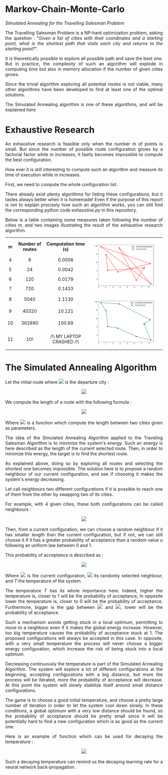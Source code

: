 # Markov-Chain-Monte-Carlo
*Simulated Annealing for the Travelling Salesman Problem*
<p align='justify'>
The Travelling Salesman Problem is a NP-hard optimization problem, asking the question : "<i>Given a list of cities with their coordinates and a starting point, what is the shortest path that visits each city and returns to the starting point?</i>".<p/>
<p align='justify'>
It is theoretically possible to explore all possible path and save the best one. But in practice, the complexity of such an algorithm will explode in computing time but also in memory allocation if the number of given cities grows.
<p/><p align='justify'>
Since the trivial algorithm exploring all potential routes is not viable, many other algorithms have been developed to find at least one of the optimal solutions.
<p/><p align='justify'>
The Simulated Annealing algorithm is one of these algorithms, and will be explained here.
</p>

# Exhaustive Research

<p align='justify'>
An exhaustive research is feasible only when the number <i>m</i> of points is small. But since the number of possible route configuration grows by a factorial factor while <i>m</i>  increases, it fastly becomes impossible to compute the best configuration.
</p>
<p align='justify'>
How ever it is still interesting to compute such an algorithm and measure its time of execution while <i>m</i>  increases. 
</p>
<p align='justify'>
First, we need to compute the whole configuration list.
<p/>
<p align='justify'>
There already exist plenty algorithms for listing these configurations, but it tastes always better when it is homemade! 
Even if the purpose of this report is not to explain precisely how such an algorithm works, you can still find the corresponding python code <i>exhaustive.py</i> in this repository.
</p>
<p align='justify'>
  Below is a table containing some measures taken following the number of cities <i>m</i>, and two images illustrating the result of the exhaustive research algorithm.
</p>
<table align = 'center'>
<tr align = 'center'>
  <th>m</th>
  <th>Number of routes</th>
  <th>Computation time (s)</th>
  <td rowspan=10><img src = 'images/start.png'></td>
<tr>
<tr align = 'center'>
  <td>4</td>
  <td>6</td>
  <td>0.0008</td>
<tr>
<tr align = 'center'>
  <td>5</td>
  <td>24</td>
  <td>0.0042</td>
<tr>
<tr align = 'center'>
  <td>6</td>
  <td>120</td>
  <td>0.0179</td>
<tr>
<tr align = 'center'>
  <td>7</td>
  <td>720</td>
  <td>0.1433</td>
<tr>
<tr align = 'center'>
  <td>8</td>
  <td>5040</td>
  <td>1.1130</td>
  <td rowspan=8><img src = 'images/end.png'></td>
<tr>
<tr align = 'center'>
  <td>9</td>
  <td>40320</td>
  <td>10.121</td>
<tr>
<tr align = 'center'>
  <td>10</td>
  <td>362880</td>
  <td>100.69</td>
<tr>
<tr align = 'center'>
  <td>11</td>
  <td>10!</td>
  <td>/!\ MY LAPTOP CRASHED /!\</td>
<tr>
</table>

# The Simulated Annealing Algorithm
<p align= 'justify'>
Let the initial route where <img src="https://latex.codecogs.com/gif.latex?\sigma_0"/> is the departure city :
<p align='center'>
  <img src="https://latex.codecogs.com/gif.latex?\sigma^{[0]}=(\sigma_0,\sigma_1,...,\sigma_m)"/>
</p>

We compute the length of a route with the following formula :
<p align='center'>
  <img src="https://latex.codecogs.com/gif.latex?H(\sigma^{[i]})=\sum_{k=0}^{m-1}\delta(\sigma^{[i]}_k,\sigma^{[i]}_{k+1})+\delta(\sigma^{[i]}_m,\sigma_0)"/>
</p>
<p align='justify'>
Where <img src="https://latex.codecogs.com/gif.latex?\delta"/> is a function which compute the length between two cities given as parameters.
</p>
<p align='justify'>
The idea of the Simulated Annealing Algorithm applied to the Traveling Salesman Algorithm is to minimize the system's energy. Such an energy is here described as the length of the current selected route. Then, in order to minimize this energy, the target is to find the shortest route.
</p>
<p align='justify'>
As explained above, doing so by exploring all routes and selecting the shortest one becomes impossible. The solution here is to propose a random neighbour of our current configuration, and see if choosing it makes the system's energy decreasing.
</p>
<p align='justify'>
Let call neighbours two different configurations if it is possible to reach one of them from the other by swapping two of its cities.
</p>
<p align='justify'>
For example, with 4 given cities, these both configurations can be called neighbours : 
</p><p align = 'center'><img src="https://latex.codecogs.com/gif.latex?\underbrace{\sigma^{[i]}=(\sigma_0,\sigma_3,\sigma_1,\sigma_2)\;\;\;\;\;\;\sigma^{[k]}=(\sigma_0,\sigma_1,\sigma_3,\sigma_2)}_{Neighbours}"/>
<p align='justify'>
Then, from a current configuration, we can choose a random neighbour if it has smaller length than the current configuration, but if not, we can still choose it if it has a greater probability of acceptance than a random value <i>u</i> following an uniform law between 0 and 1.
</p>
<p align='justify'>
This probability of acceptance is described as :
</p>
<p align='center'>
<img src="https://latex.codecogs.com/gif.latex?P(\sigma^{[i]},\sigma^{[k]},T)=e^{T^{-1}\times(H(\sigma^{[k]})-H(\sigma^{[i]}))}"/>
</p>
<p align='justify'>
Where <img src="https://latex.codecogs.com/gif.latex?\sigma^{[i]}"/> is the current configuration, <img src="https://latex.codecogs.com/gif.latex?\sigma^{[k]}"/> its randomly selected neighbour, and <i>T</i> the temperature of the system.
</p>
<p align='justify'>
The temperature <i>T</i> has its whole importance here. Indeed, higher the temperature is, closer to 1 will be the probability of acceptance, In opposite lower the temperature is, closer to 0 will be the probability of acceptance. Furthermore, bigger is the gap between <img src="https://latex.codecogs.com/gif.latex?H(\sigma^{[i]})"/> and <img src="https://latex.codecogs.com/gif.latex?H(\sigma^{[k]})"/>, lower will be the probability of acceptance.
</p>
<p align='justify'>
Such a mechanism avoids getting stuck in a local optimum, permitting to move to a neighbour even if it makes the global energy increase. However, too big temperature causes the probability of acceptance stuck at 1. The proposed configurations will always be accepted in this case. In opposite, with a very small temperature the process will never choose a bigger energy configuration, which increase the risk of being stuck into a local optimum.
</p>
<p align='justify'>
Decreasing continuously the temperature is part of the Simulated Annealing Algorithm. The system will explore a lot of different configurations at the beginning, accepting configurations with a big distance, but more the process will be iterated, more the probability of acceptance will decrease. At this point the system will slowly stabilize itself around small distance configurations.
</p>
<p align='justify'>
The game is to choose a good initial temperature, and choose a pretty large number of iteration in order to let the system cool down slowly. In these conditions, a global optimum with a very low distance should be found, so the probability of acceptance should be pretty small since it will be potentially hard to find a new configuration which is as good as the current one.
</p>
<p align='justify'>
Here is an example of function which can be used for decaying the temperature : 
</p>
<p align='center'>
  <img src="https://latex.codecogs.com/gif.latex?T_{i+1}=T_{i}\times0.99"/>
</p>
<p align='justify'>
Such a decaying temperature can remind us the decaying learning rate for a neural network back-propagation.
</p>
